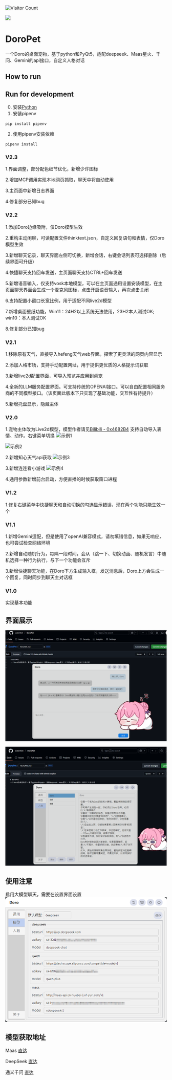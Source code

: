 ![Visitor Count](https://profile-counter.glitch.me/waterfeet/count.svg)

![](https://github-readme-stats.vercel.app/api?username=waterfeet&show_icons=true&theme=transparent)

# DoroPet
一个Doro的桌面宠物，基于python和PyQt5，适配deepseek、Maas星火、千问、Gemini的api接口，自定义人格对话

## How to run

## Run for development
0. 安装[Python](https://www.python.org/downloads/)
1. 安装pipenv
```
pip install pipenv
```
2. 使用pipenv安装依赖
```
pipenv install
```

### V2.3
1.界面调整，部分配色细节优化，新增少许图标

2.增加MCP调用实现本地网页抓取，聊天中将自动使用

3.主页面中新增日志界面

4.修复部分已知bug


### V2.2
1.添加Doro边缘吸附，仅Doro模型生效

2.重构主动闲聊，可读配置文件thinktext.json，自定义回复语句和表情，仅Doro模型生效

3.新增聊天记录，聊天界面左侧可切换，新增会话，右键会话列表可选择删除（后续界面可升级）

4.快捷聊天支持回车发送，主页面聊天支持CTRL+回车发送

5.新增语音输入，仅支持vosk本地模型，可以在主页面通用设置安装模型，在主页面聊天界面会生成一个麦克风图标，点击开启语音输入，再次点击关闭

6.支持配置小窗口长宽比例，用于适配不同live2d模型

7.新增桌面壁纸功能，Win11：24H2以上系统无法使用，23H2本人测试OK; win10：本人测试OK

8.修复部分已知bug


### V2.1
1.移除原有天气，直接导入hefeng天气web界面。探索了更灵活的网页内容显示

2.添加人格市场，支持手动配置网址，用于提供更优质的人格提示词获取

3.新增live2d配置界面，可导入预览并应用到桌宠

4.全新的LLM服务配置界面。可支持传统的OPENAI接口。可以自由配置相同服务商的不同模型接口。（该页面此版本下只实现了基础功能，交互性有待提升）

5.新增托盘显示，隐藏主体


### V2.0
1.宠物主体改为Live2d模型，模型作者请见[Bilibili - 0x4682B4](https://www.bilibili.com/video/BV16z421B7HQ/?spm_id_from=333.337.search-card.all.click&vd_source=9bceeddd42a92116ea7719803b25e80f)
支持自动导入表情、动作。右键菜单切换
![示例1](https://github.com/waterfeet/DoroPet_V2/blob/main/%E8%A1%A8%E6%83%85.png)

![示例2](https://github.com/waterfeet/DoroPet_V2/blob/main/%E5%8A%A8%E4%BD%9C.png)

2.新增知心天气api获取
![示例3](https://github.com/waterfeet/DoroPet_V2/blob/main/%E7%A4%BA%E4%BE%8B_%E5%A4%A9%E6%B0%94.png)

3.新增连连看小游戏
![示例4](https://github.com/waterfeet/DoroPet_V2/blob/main/%E8%BF%9E%E8%BF%9E%E7%9C%8B.png)

4.通用参数新增前台启动，方便直播的时候获取窗口进程


### V1.2
1.修复右键菜单中快捷聊天和自动切换的勾选显示错误，现在两个功能只能生效一个


### V1.1
1.新增Gemini适配，但是使用了openAI兼容模式，请勿填错信息，如果无响应，也可尝试检查网络环境

2.新增自动随机行为，每隔一段时间，会从（跳一下、切换动画、随机发言）中随机选择一种行为执行，与下一个功能会互斥

3.新增快捷聊天功能，在Doro下方生成输入框，发送消息后，Doro上方会生成一个回复，同时同步到聊天主对话框

### V1.0
实现基本功能

## 界面展示
![示例1](https://github.com/waterfeet/DoroPet/blob/main/%E7%A4%BA%E4%BE%8B1.png)

![示例2](https://github.com/waterfeet/DoroPet/blob/main/%E7%A4%BA%E4%BE%8B2.png)

## 使用注意
启用大模型聊天，需要在设置界面设置
![示例3](https://github.com/waterfeet/DoroPet/blob/main/%E7%A4%BA%E4%BE%8B3.png)

## 模型获取地址
Maas
[直达](https://training.xfyun.cn/experience/text2text)

DeepSeek
[直达](https://platform.deepseek.com)

通义千问
[直达](https://bailian.console.aliyun.com/?spm=5176.30202035.J_5cDGbYTFXDvcuWnwVDdx7.1.370f1e71U1iaYl&tab=model#/model-market/detail/qwen3)
